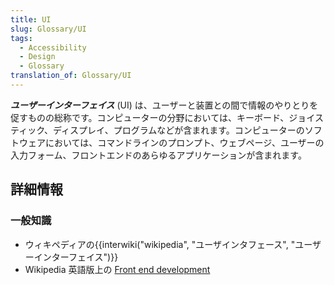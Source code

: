 ```yaml
---
title: UI
slug: Glossary/UI
tags:
  - Accessibility
  - Design
  - Glossary
translation_of: Glossary/UI
---
```

**_ユーザーインターフェイス_** (UI) は、ユーザーと装置との間で情報のやりとりを促すものの総称です。コンピューターの分野においては、キーボード、ジョイスティック、ディスプレイ、プログラムなどが含まれます。コンピューターのソフトウェアにおいては、コマンドラインのプロンプト、ウェブページ、ユーザーの入力フォーム、フロントエンドのあらゆるアプリケーションが含まれます。

## 詳細情報

### 一般知識

- ウィキペディアの{{interwiki("wikipedia", "ユーザインタフェース", "ユーザーインターフェイス")}}
- Wikipedia 英語版上の [Front end development](https://en.wikipedia.org/wiki/Front_end_development)
